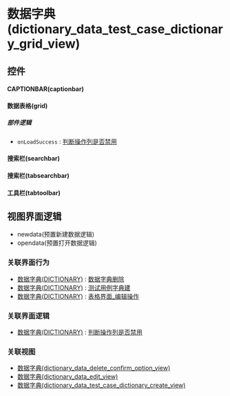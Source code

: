 # 数据字典(dictionary_data_test_case_dictionary_grid_view)  <!-- {docsify-ignore-all} -->



## 控件
#### CAPTIONBAR(captionbar)
#### 数据表格(grid)

##### 部件逻辑
* `onLoadSuccess` : [判断操作列是否禁用](module/Base/dictionary_data/uilogic/judge_column_state)
#### 搜索栏(searchbar)
#### 搜索栏(tabsearchbar)
#### 工具栏(tabtoolbar)

## 视图界面逻辑
  * newdata(预置新建数据逻辑)
  * opendata(预置打开数据逻辑)


### 关联界面行为
  * [数据字典(DICTIONARY)](module/Base/dictionary_data) : [数据字典删除](module/Base/dictionary_data#界面行为)
  * [数据字典(DICTIONARY)](module/Base/dictionary_data) : [测试用例字典建](module/Base/dictionary_data#界面行为)
  * [数据字典(DICTIONARY)](module/Base/dictionary_data) : [表格界面_编辑操作](module/Base/dictionary_data#界面行为)

### 关联界面逻辑
  * [数据字典(DICTIONARY)](module/Base/dictionary_data) : [判断操作列是否禁用](module/Base/dictionary_data/uilogic/judge_column_state)

### 关联视图
  * [数据字典(dictionary_data_delete_confirm_option_view)](app/view/dictionary_data_delete_confirm_option_view)
  * [数据字典(dictionary_data_edit_view)](app/view/dictionary_data_edit_view)
  * [数据字典(dictionary_data_test_case_dictionary_create_view)](app/view/dictionary_data_test_case_dictionary_create_view)

<script>
 const { createApp } = Vue
  createApp({
    data() {
      return {

      }
    }
  }).use(ElementPlus).mount('#app')
</script>